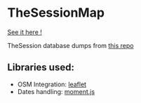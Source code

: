 # TheSessionMap

[See it here !](https://floosh.github.io/TheSessionMap/)

TheSession database dumps from [this repo](https://github.com/adactio/TheSession-data)

## Libraries used:
* OSM Integration: [leaflet](http://leafletjs.com/)
* Dates handling: [moment.js](https://momentjs.com)
